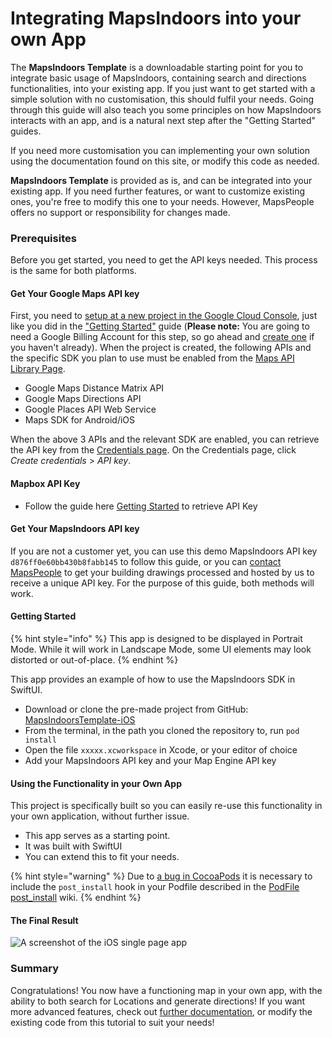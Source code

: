 # Integrating MapsIndoors into your own App

The **MapsIndoors Template** is a downloadable starting point for you to integrate basic usage of MapsIndoors, containing search and directions functionalities, into your existing app. If you just want to get started with a simple solution with no customisation, this should fulfil your needs. Going through this guide will also teach you some principles on how MapsIndoors interacts with an app, and is a natural next step after the "Getting Started" guides.

If you need more customisation you can implementing your own solution using the documentation found on this site, or modify this code as needed.

**MapsIndoors Template** is provided as is, and can be integrated into your existing app. If you need further features, or want to customize existing ones, you're free to modify this one to your needs. However, MapsPeople offers no support or responsibility for changes made.

### Prerequisites[​](https://docs.mapsindoors.com/getting-started/ios/v4/mapsindoors-template#prerequisites) <a href="#prerequisites" id="prerequisites"></a>

Before you get started, you need to get the API keys needed. This process is the same for both platforms.

#### Get Your Google Maps API key[​](https://docs.mapsindoors.com/getting-started/ios/v4/mapsindoors-template#get-your-google-maps-api-key) <a href="#get-your-google-maps-api-key" id="get-your-google-maps-api-key"></a>

First, you need to [setup at a new project in the Google Cloud Console](https://developers.google.com/maps/gmp-get-started), just like you did in the ["Getting Started"](https://docs.mapsindoors.com/getting-started/ios/v4/getting-started/ios) guide (**Please note:** You are going to need a Google Billing Account for this step, so go ahead and [create one](https://cloud.google.com/billing/docs/how-to/manage-billing-account#create\_a\_new\_billing\_account) if you haven't already). When the project is created, the following APIs and the specific SDK you plan to use must be enabled from the [Maps API Library Page](https://console.cloud.google.com/apis/library?filter=category:maps).

* Google Maps Distance Matrix API
* Google Maps Directions API
* Google Places API Web Service
* Maps SDK for Android/iOS

When the above 3 APIs and the relevant SDK are enabled, you can retrieve the API key from the [Credentials page](https://console.cloud.google.com/project/\_/apiui/credential). On the Credentials page, click _Create credentials_ > _API key_.

#### Mapbox API Key[​](https://docs.mapsindoors.com/getting-started/ios/v4/mapsindoors-template#mapbox-api-key) <a href="#mapbox-api-key" id="mapbox-api-key"></a>

* Follow the guide here [Getting Started](https://docs.mapbox.com/help/getting-started/) to retrieve API Key

#### Get Your MapsIndoors API key[​](https://docs.mapsindoors.com/getting-started/ios/v4/mapsindoors-template#get-your-mapsindoors-api-key) <a href="#get-your-mapsindoors-api-key" id="get-your-mapsindoors-api-key"></a>

If you are not a customer yet, you can use this demo MapsIndoors API key `d876ff0e60bb430b8fabb145` to follow this guide, or you can [contact MapsPeople](https://resources.mapspeople.com/contact-us) to get your building drawings processed and hosted by us to receive a unique API key. For the purpose of this guide, both methods will work.

#### Getting Started <a href="#getting-started" id="getting-started"></a>

{% hint style="info" %}
This app is designed to be displayed in Portrait Mode. While it will work in Landscape Mode, some UI elements may look distorted or out-of-place.
{% endhint %}

This app provides an example of how to use the MapsIndoors SDK in SwiftUI.

* Download or clone the pre-made project from GitHub: [MapsIndoorsTemplate-iOS](https://github.com/MapsPeople/MapsIndoorsTemplate-iOS-v4)
* From the terminal, in the path you cloned the repository to, run `pod install`
* Open the file `xxxxx.xcworkspace` in Xcode, or your editor of choice
* Add your MapsIndoors API key and your Map Engine API key

#### Using the Functionality in your Own App[​](https://docs.mapsindoors.com/getting-started/ios/v4/mapsindoors-template#using-the-functionality-in-your-own-app) <a href="#using-the-functionality-in-your-own-app" id="using-the-functionality-in-your-own-app"></a>

This project is specifically built so you can easily re-use this functionality in your own application, without further issue.

* This app serves as a starting point.
* It was built with SwiftUI
* You can extend this to fit your needs.

{% hint style="warning" %}
Due to [a bug in CocoaPods](https://github.com/CocoaPods/CocoaPods/issues/7155) it is necessary to include the `post_install` hook in your Podfile described in the [PodFile post\_install](https://github.com/MapsIndoors/MapsIndoorsIOS/wiki/Podfile-post\_install-v4) wiki.
{% endhint %}

#### The Final Result[​](https://docs.mapsindoors.com/getting-started/ios/v4/mapsindoors-template#the-final-result) <a href="#the-final-result" id="the-final-result"></a>

![A screenshot of the iOS single page app](https://docs.mapsindoors.com/img/getting-started/iOS\_Single\_Page\_App.png)

### Summary[​](https://docs.mapsindoors.com/getting-started/ios/v4/mapsindoors-template#summary) <a href="#summary" id="summary"></a>

Congratulations! You now have a functioning map in your own app, with the ability to both search for Locations and generate directions! If you want more advanced features, check out [further documentation](https://docs.mapsindoors.com/display-rules/), or modify the existing code from this tutorial to suit your needs!
